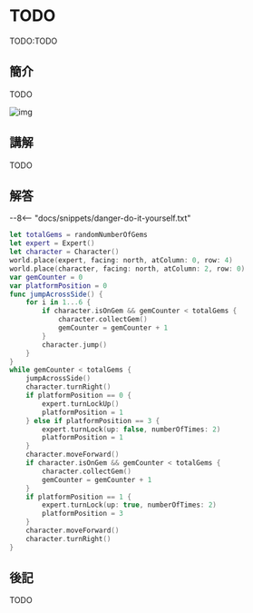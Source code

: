# TODO

TODO:TODO

## 簡介

TODO

![img](https://imagedelivery.net/cdkaXPuFls5qlrh3GM4hfA/4ca332bf-084e-4f68-8abb-57c5c0889a00/public)

## 講解

TODO

## 解答

--8<-- "docs/snippets/danger-do-it-yourself.txt"

```swift linenums="1"
let totalGems = randomNumberOfGems
let expert = Expert()
let character = Character()
world.place(expert, facing: north, atColumn: 0, row: 4)
world.place(character, facing: north, atColumn: 2, row: 0)
var gemCounter = 0
var platformPosition = 0
func jumpAcrossSide() {
    for i in 1...6 {
        if character.isOnGem && gemCounter < totalGems {
            character.collectGem()
            gemCounter = gemCounter + 1
        }
        character.jump()
    }
}
while gemCounter < totalGems {
    jumpAcrossSide()
    character.turnRight()
    if platformPosition == 0 {
        expert.turnLockUp()
        platformPosition = 1
    } else if platformPosition == 3 {
        expert.turnLock(up: false, numberOfTimes: 2)
        platformPosition = 1
    }
    character.moveForward()
    if character.isOnGem && gemCounter < totalGems {
        character.collectGem()
        gemCounter = gemCounter + 1
    }
    if platformPosition == 1 {
        expert.turnLock(up: true, numberOfTimes: 2)
        platformPosition = 3
    }
    character.moveForward()
    character.turnRight()
}
```

## 後記

TODO
